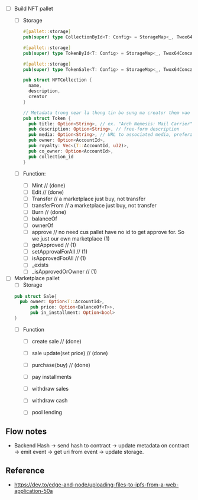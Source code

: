 + [ ] Build NFT pallet
  + [ ] Storage 
    ```rust
    #[pallet::storage]
    pub(super) type CollectionById<T: Config> = StorageMap<_, Twox64Concat, [u8; 16], NFTCollection<T>>;

    #[pallet::storage]
    pub(super) type TokenById<T: Config> = StorageMap<_, Twox64Concat, [u8; 16], NonFungibleToken<T>>;

    #[pallet::storage]
    pub(super) type TokenSale<T: Config> = StorageMap<_, Twox64Concat, [u8; 16], Sale<T>>;
    ```

    ```rust 
    pub struct NFTCollection {
      name,
      description,
      creator
    }

    // Metadata trong near la thong tin bo sung ma creator them vao nft
    pub struct Token {
      pub title: Option<String>, // ex. "Arch Nemesis: Mail Carrier" or "Parcel #5055"
      pub description: Option<String>, // free-form description
      pub media: Option<String>, // URL to associated media, preferably to decentralized, content-addressed storage
      pub owner: Option<AccountId>,
      pub royalty: Vec<(T::AccountId, u32)>, 
      pub co_owner: Option<AccountId>,
      pub collection_id
    }
    ```
  + [ ] Function:
    + [ ] Mint // (done)
    + [ ] Edit // (done)
    + [ ] Transfer // a marketplace just buy, not transfer 
    + [ ] transferFrom // a marketplace just buy, not transfer 
    + [ ] Burn // (done)
    + [ ] balanceOf 
    + [ ] ownerOf 
    + [ ] approve // no need cus pallet have no id to get approve for. So we just our own marketplace (1)
    + [ ] getApproved // (1)
    + [ ] setApprovalForAll // (1)
    + [ ] isApprovedForAll // (1)
    + [ ] _exists
    + [ ] _isApprovedOrOwner // (1)
+ [ ] Marketplace pallet
  + [ ] Storage
  ```rust
  pub struct Sale{
    pub owner: Option<T::AccountId>,
		pub price: Option<BalanceOf<T>>,
		pub in_installment: Option<bool>
  }
  ```
  + [ ] Function
    + [ ] create sale // (done)
    + [ ] sale update(set price) // (done)
    + [ ] purchase(buy) // (done)
    + [ ] pay installments
    + [ ] withdraw sales
    + [ ] withdraw cash
    + [ ] pool lending
  

## Flow notes
+ Backend Hash -> send hash to contract -> update metadata on contract -> emit event -> get uri from event -> update storage. 




## Reference
+ https://dev.to/edge-and-node/uploading-files-to-ipfs-from-a-web-application-50a